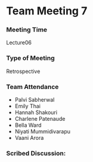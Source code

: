 # Team Meeting 7

### Meeting Time
Lecture06

### Type of Meeting
Retrospective

### Team Attendance
* Palvi Sabherwal
* Emily Thai
* Hannah Shakouri
* Charlene Patenaude
* Bella Ward 
* Niyati Mummidivarapu
* Vaani Arora

### Scribed Discussion:
